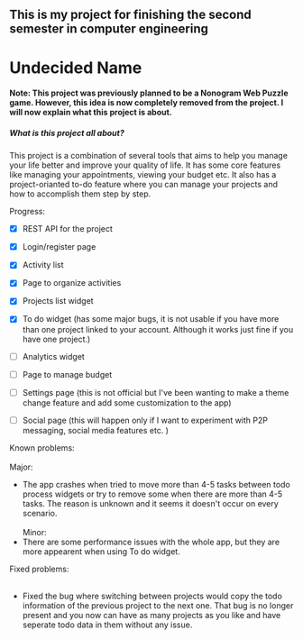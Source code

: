 ## This is my project for finishing the second semester in computer engineering

# Undecided Name

#### Note: This project was previously planned to be a Nonogram Web Puzzle game. However, this idea is now completely removed from the project. I will now explain what this project is about.

##### <bold>What is this project all about?</bold>

This project is a combination of several tools that aims to help you manage your life better and improve your quality of life. It has some core features like managing your appointments, viewing your budget etc. It also has a project-orianted to-do feature where you can manage your projects and how to accomplish them step by step. 


Progress:
 - [x] REST API for the project
 - [x] Login/register page
 - [x] Activity list
 - [x] Page to organize activities
 - [x] Projects list widget
 - [x] To do widget (has some major bugs, it is not usable if you have more than one project linked to your account. Although it works just fine if you have one project.)
 - [ ] Analytics widget
 - [ ] Page to manage budget
 - [ ] Settings page (this is not official but I've been wanting to make a theme change feature and add some customization to the app)
 - [ ] Social page (this will happen only if I want to experiment with P2P messaging, social media features etc. )


Known problems:
<br></br>
 Major:
  * The app crashes when tried to move more than 4-5 tasks between todo process widgets or try to remove some when there are more than 4-5 tasks. The reason is unknown and it seems it doesn't occur on every scenario. 
  <br></br>
 Minor:
  * There are some performance issues with the whole app, but they are more appearent when using To do widget.  

Fixed problems:
<br></br>
  * Fixed the bug where switching between projects would copy the todo information of the previous project to the next one. That bug is no longer present and you now can have as many projects as you like and have seperate todo data in them without any issue.
